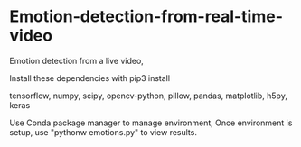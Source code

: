 # Emotion-detection-from-real-time-video
Emotion detection from a live video,

Install these dependencies with pip3 install <module name>

tensorflow, 
numpy,
scipy,
opencv-python,
pillow,
pandas,
matplotlib,
h5py,
keras

Use Conda package manager to manage environment,
Once environment is setup, use "pythonw emotions.py" to view results.

